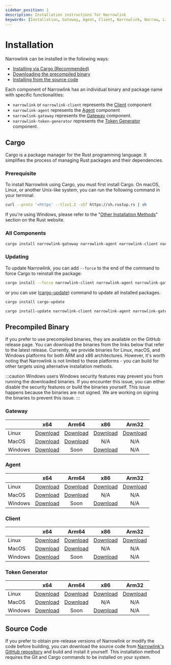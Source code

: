 ```yaml
---
sidebar_position: 1
description: Installation instructions for Narrowlink
keywords: [Installation, Gateway, Agent, Client, Narrowlink, Narrow, Link, Networking, Internet, Security, Privacy, Open Source, Self-hosted, Tutorial, How-to, Guide, Nat, Firewall, Proxy, Reverse Proxy, Tunnel, Rust, Binary]
---
```


# Installation

Narrowlink can be installed in the following ways:

- [Installing via Cargo (Recommended)](#cargo)
- [Downloading the precompiled binary](#precompiled-binary)
- [Installing from the source code](#source-code)

Each component of Narrowlink has an individual binary and package name with specific functionalities:

- `narrowlink` or `narrowlink-client` represents the [Client] component
- `narrowlink-agent` represents the [Agent] component
- `narrowlink-gateway` represents the [Gateway] component.
- `narrowlink-token-generator` represents the [Token Generator] component.

## Cargo

Cargo is a package manager for the Rust programming language. It simplifies the process of managing Rust packages and their dependencies.

### Prerequisite

To install Narrowlink using Cargo, you must first install Cargo. On macOS, Linux, or another Unix-like system, you can run the following command in your terminal:

```bash
curl --proto '=https' --tlsv1.2 -sSf https://sh.rustup.rs | sh
```

If you're using Windows, please refer to the "[Other Installation Methods]" section on the Rust website.

### All Components
```bash
cargo install narrowlink-gateway narrowlink-agent narrowlink-client narrowlink-token-generator
```

### Updating

To update Narrowlink, you can add ```--force``` to the end of the command to force Cargo to reinstall the package:

```bash
cargo install --force narrowlink-client narrowlink-agent narrowlink-gateway narrowlink-token-generator
```

or you can use ([cargo-update]) command to update all installed packages.

```bash
cargo install cargo-update
```

```bash
cargo install-update narrowlink-client narrowlink-agent narrowlink-gateway narrowlink-token-generator
```

## Precompiled Binary
If you prefer to use precompiled binaries, they are available on the GitHub release page. You can download the binaries from the links below that refer to the latest release. Currently, we provide binaries for Linux, macOS, and Windows platforms for both ARM and x86 architectures. However, it's worth noting that Narrowlink is not limited to these platforms - you can build for other targets using alternative installation methods.

:::caution Windows users 
Windows security features may prevent you from running the downloaded binaries. If you encounter this issue, you can either disable the security features or build the binaries yourself. This issue happens because the binaries are not signed. We are working on signing the binaries to prevent this issue.
:::

### Gateway

||x64|Arm64 | x86 | Arm32  |
|---|:-:|:-:|:-:|:-:|
|Linux|[Download](https://github.com/narrowlink/narrowlink/releases/download/0.2.1/narrowlink-gateway-x86_64-unknown-linux-musl)|[Download](https://github.com/narrowlink/narrowlink/releases/download/0.2.1/narrowlink-gateway-aarch64-unknown-linux-musl)|[Download](https://github.com/narrowlink/narrowlink/releases/download/0.2.1/narrowlink-gateway-i686-unknown-linux-musl)|[Download](https://github.com/narrowlink/narrowlink/releases/download/0.2.1/narrowlink-gateway-arm-unknown-linux-musleabi)|
|MacOS|[Download](https://github.com/narrowlink/narrowlink/releases/download/0.2.1/narrowlink-gateway-x86_64-apple-darwin)|[Download](https://github.com/narrowlink/narrowlink/releases/download/0.2.1/narrowlink-gateway-aarch64-apple-darwin)|N/A|N/A|
|Windows|[Download](https://github.com/narrowlink/narrowlink/releases/download/0.2.1/narrowlink-gateway-x86_64-pc-windows-msvc.exe)|Soon|[Download](https://github.com/narrowlink/narrowlink/releases/download/0.2.1/narrowlink-gateway-i686-pc-windows-msvc.exe)|N/A|

### Agent

||x64|Arm64 | x86 | Arm32  |
|---|:-:|:-:|:-:|:-:|
|Linux|[Download](https://github.com/narrowlink/narrowlink/releases/download/0.2.1/narrowlink-agent-x86_64-unknown-linux-musl)|[Download](https://github.com/narrowlink/narrowlink/releases/download/0.2.1/narrowlink-agent-aarch64-unknown-linux-musl)|[Download](https://github.com/narrowlink/narrowlink/releases/download/0.2.1/narrowlink-agent-i686-unknown-linux-musl)|[Download](https://github.com/narrowlink/narrowlink/releases/download/0.2.1/narrowlink-agent-arm-unknown-linux-musleabi)|
|MacOS|[Download](https://github.com/narrowlink/narrowlink/releases/download/0.2.1/narrowlink-agent-x86_64-apple-darwin)|[Download](https://github.com/narrowlink/narrowlink/releases/download/0.2.1/narrowlink-agent-aarch64-apple-darwin)|N/A|N/A|
|Windows|[Download](https://github.com/narrowlink/narrowlink/releases/download/0.2.1/narrowlink-agent-x86_64-pc-windows-msvc.exe)|Soon|[Download](https://github.com/narrowlink/narrowlink/releases/download/0.2.1/narrowlink-agent-i686-pc-windows-msvc.exe)|N/A|

### Client

||x64|Arm64 | x86 | Arm32  |
|---|:-:|:-:|:-:|:-:|
|Linux|[Download](https://github.com/narrowlink/narrowlink/releases/download/0.2.1/narrowlink-x86_64-unknown-linux-musl)|[Download](https://github.com/narrowlink/narrowlink/releases/download/0.2.1/narrowlink-aarch64-unknown-linux-musl)|[Download](https://github.com/narrowlink/narrowlink/releases/download/0.2.1/narrowlink-i686-unknown-linux-musl)|[Download](https://github.com/narrowlink/narrowlink/releases/download/0.2.1/narrowlink-arm-unknown-linux-musleabi)|
|MacOS|[Download](https://github.com/narrowlink/narrowlink/releases/download/0.2.1/narrowlink-x86_64-apple-darwin)|[Download](https://github.com/narrowlink/narrowlink/releases/download/0.2.1/narrowlink-aarch64-apple-darwin)|N/A|N/A|
|Windows|[Download](https://github.com/narrowlink/narrowlink/releases/download/0.2.1/narrowlink-x86_64-pc-windows-msvc.exe)|Soon|[Download](https://github.com/narrowlink/narrowlink/releases/download/0.2.1/narrowlink-i686-pc-windows-msvc.exe)|N/A|


### Token Generator

||x64|Arm64 | x86 | Arm32  |
|---|:-:|:-:|:-:|:-:|
|Linux|[Download](https://github.com/narrowlink/narrowlink/releases/download/0.2.1/narrowlink-token-generator-x86_64-unknown-linux-musl)|[Download](https://github.com/narrowlink/narrowlink/releases/download/0.2.1/narrowlink-token-generator-aarch64-unknown-linux-musl)|[Download](https://github.com/narrowlink/narrowlink/releases/download/0.2.1/narrowlink-token-generator-i686-unknown-linux-musl)|[Download](https://github.com/narrowlink/narrowlink/releases/download/0.2.1/narrowlink-token-generator-arm-unknown-linux-musleabi)|
|MacOS|[Download](https://github.com/narrowlink/narrowlink/releases/download/0.2.1/narrowlink-token-generator-x86_64-apple-darwin)|[Download](https://github.com/narrowlink/narrowlink/releases/download/0.2.1/narrowlink-token-generator-aarch64-apple-darwin)|N/A|N/A|
|Windows|[Download](https://github.com/narrowlink/narrowlink/releases/download/0.2.1/narrowlink-token-generator-x86_64-pc-windows-msvc.exe)|Soon|[Download](https://github.com/narrowlink/narrowlink/releases/download/0.2.1/narrowlink-token-generator-i686-pc-windows-msvc.exe)|N/A|


## Source Code

If you prefer to obtain pre-release versions of Narrowlink or modify the code before building, you can download the source code from [Narrowlink's GitHub repository] and build and install it yourself. This installation method requires the Git and Cargo commands to be installed on your system.



[Client]: /docs/client/
[Agent]: /docs/agent/
[Gateway]: /docs/gateway/
[Token Generator]: /docs/token-generator/
[Other Installation Methods]: https://forge.rust-lang.org/infra/other-installation-methods.html
[cargo-update]: https://github.com/nabijaczleweli/cargo-update
[Narrowlink's GitHub repository]: https://git.narrow.link/
